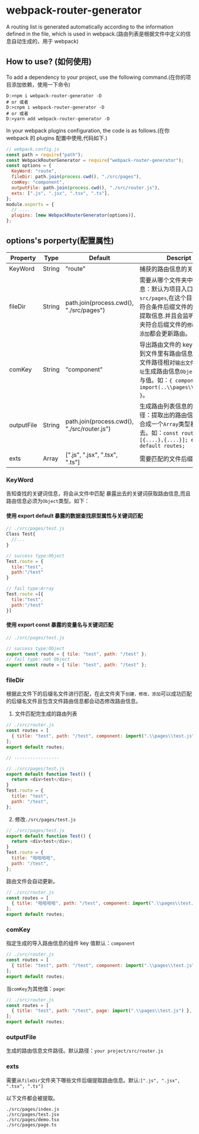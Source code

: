 # webpack-router-generator

A routing list is generated automatically according to the information defined in the file, which is used in webpack.(路由列表是根据文件中定义的信息自动生成的，用于 webpack)

## How to use? (如何使用)

To add a dependency to your project, use the following command.(在你的项目添加依赖，使用一下命令)

```shell
D:>npm i webpack-router-generator -D
# or 或者
D:>cnpm i webpack-router-generator -D
# or 或者
D:>yarn add webpack-router-generator -D
```

In your webpack plugins configuration, the code is as follows.(在你 webpack 的 plugins 配置中使用,代码如下.)

```js
// webpack.config.js
const path = require("path");
const WebpackRouterGenerator = require("webpack-router-generator");
const options = {
  KeyWord: "route",
  fileDir: path.join(process.cwd(), "./src/pages"),
  comKey: "component",
  outputFile: path.join(process.cwd(), "./src/router.js"),
  exts: [".js", ".jsx", ".tsx", ".ts"],
};
module.exports = {
  // ....
  plugins: [new WebpackRouterGenerator(options)],
};
```

## options's porperty(配置属性)

| Property   | Type   | Default                                     | Descript                                                                                                                                                                     |
| ---------- | ------ | ------------------------------------------- | ---------------------------------------------------------------------------------------------------------------------------------------------------------------------------- |
| KeyWord    | String | "route"                                     | 捕获的路由信息的关键词。                                                                                                                                                     |
| fileDir    | String | path.join(process.cwd(), "./src/pages")     | 需要从哪个文件夹中提取信息：默认为项目入口`src/pages`,在这个目录中 寻找符合条件后缀文件的将会从中提取信息.并且会监听这个文件夹符合后缀文件的`修改，删除，添加`都会更新路由。 |
| comKey     | String | "component"                                 | 导出路由文件的 key：当匹配到文件里有路由信息会记录该文件路径相对`输出文件`的`相对地址`生成路由信息`Object`的属性与值。如：`{ component: import(..\\pages\\test.js) }`。      |
| outputFile | String | path.join(process.cwd(), "./src/router.js") | 生成路由列表信息的文件路径：提取出的路由信息将会组合成一个`Array`类型暴露出去。如：`const routes = [{....},{....}]; export default routes;`                                  |
| exts       | Array  | [".js", ".jsx", ".tsx", ".ts"]              | 需要匹配的文件后缀名                                                                                                                                                         |

### KeyWord

告知查找的关键词信息，将会从文件中匹配 暴露出去的关键词获取路由信息,而且路由信息必须为`Object`类型。如下：

#### 使用 export default 暴露的数据查找原型属性与关键词匹配

```js
// ./src/pages/test.js
Class Test{
  //...
}

// success type:Object
Test.route = {
  tile:"test",
  path:"/test"
}

// fail type:Array
Test.route =[{
  tile:"test",
  path:"/test"
}]
```

#### 使用 export const 暴露的变量名与关键词匹配

```js
// ./src/pages/test.js

// success type:Object
export const route = { tile: "test", path: "/test" };
// fail type: not Object
export const route = { tile: "test", path: "/test" };
```

### fileDir

根据此文件下的后缀名文件进行匹配，在此文件夹下`创建，修改，添加`可以成功匹配的后缀名文件且包含文件路由信息都会动态修改路由信息。

1. 文件匹配完生成的路由列表

```js
// ./src/router.js
const routes = [
  { title: "test", path: "/test", component: import(".\\pages\\test.js") },
];
export default routes;

// -----------------

// ./src/pages/test.js
export default function Test() {
  return <div>test</div>;
}
Test.route = {
  title: "test",
  path: "/test",
};
```

2. 修改`./src/pages/test.js`

```js
// ./src/pages/test.js
export default function Test() {
  return <div>test</div>;
}
Test.route = {
  title: "哈哈哈哈",
  path: "/test",
};
```

路由文件会自动更新。

```js
// ./src/router.js
const routes = [
  { title: "哈哈哈哈", path: "/test", component: import(".\\pages\\test.js") },
];
export default routes;
```

### comKey

指定生成的导入路由信息的组件 key 值默认：`component`

```js
// ./src/router.js
const routes = [
  { title: "test", path: "/test", component: import(".\\pages\\test.js") },
];
export default routes;
```

当`comKey`为其他值：`page`:

```js
// ./src/router.js
const routes = [
  { title: "test", path: "/test", page: import(".\\pages\\test.js") },
];
export default routes;
```

### outputFile

生成的路由信息文件路径。默认路径：`your project/src/router.js`

### exts

需要从`fileDir`文件夹下哪些文件后缀提取路由信息。默认:`[".js", ".jsx", ".tsx", ".ts"]`

以下文件都会被提取。
```shell
./src/pages/index.js
./src/pages/test.jsx
./src/pages/demo.tsx
./src/pages/page.ts
```
